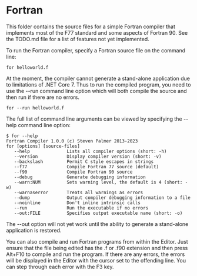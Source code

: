 # Fortran

This folder contains the source files for a simple Fortran compiler that
implements most of the F77 standard and some aspects of Fortran 90.
See the TODO.md file for a list of features not yet implemented.

To run the Fortran compiler, specify a Fortran source file on the command
line:

`for helloworld.f`

At the moment, the compiler cannot generate a stand-alone application due
to limitations of .NET Core 7. Thus to run the compiled program, you need
to use the --run command line option which will both compile the source
and then run if there are no errors.

`for --run helloworld.f`

The full list of command line arguments can be viewed by specifying the
--help command line option:

```
$ for --help
Fortran Compiler 1.0.0 (c) Steven Palmer 2013-2023
for [options] [source-files]
   --help              Lists all compiler options (short: -h)
   --version           Display compiler version (short: -v)
   --backslash         Permit C style escapes in strings
   --f77               Compile Fortran 77 source (default)
   --f90               Compile Fortran 90 source
   --debug             Generate debugging information
   --warn:NUM          Sets warning level, the default is 4 (short: -w)
   --warnaserror       Treats all warnings as errors
   --dump              Output compiler debugging information to a file
   --noinline          Don't inline intrinsic calls
   --run               Run the executable if no errors
   --out:FILE          Specifies output executable name (short: -o)
```

The --out option will not yet work until the ability to generate a
stand-alone application is restored.

You can also compile and run Fortran programs from within the Editor. Just
ensure that the file being edited has the .f or .f90 extension and then
press Alt+F10 to compile and run the program. If there are any errors,
the errors will be displayed in the Editor with the cursor set to the
offending line. You can step through each error with the F3 key.

